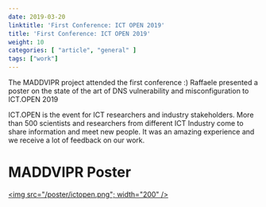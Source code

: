 ```yaml
---
date: 2019-03-20
linktitle: 'First Conference: ICT OPEN 2019'
title: 'First Conference: ICT OPEN 2019'
weight: 10
categories: [ "article", "general" ]
tags: ["work"]
---
```


The MADDVIPR project attended the first conference :)
Raffaele presented a poster on the state of the art of DNS vulnerability and misconfiguration to ICT.OPEN 2019

ICT.OPEN is the event for ICT researchers and industry stakeholders. More than 500 scientists and researchers from different ICT Industry come to share information and meet new people.
It was an amazing experience and we receive a lot of feedback on our work.

# MADDVIPR Poster

<a href="/poster/ictopen.pdf"><img src="/poster/ictopen.png"; width="200" /></a>
